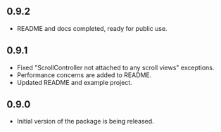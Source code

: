 ## 0.9.2

- README and docs completed, ready for public use.

## 0.9.1

- Fixed "ScrollController not attached to any scroll views" exceptions. 
- Performance concerns are added to README.
- Updated README and example project.

## 0.9.0

- Initial version of the package is being released. 
